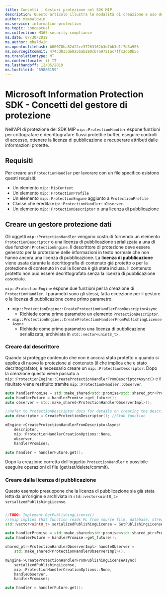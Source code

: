 ```yaml
---
title: Concetti - Gestori protezione nel SDK MIP.
description: Questo articolo illustra le modalità di creazione e uso dei gestori dell'API per la chiamata di operazioni.
author: msmbaldwin
ms.service: information-protection
ms.topic: conceptual
ms.collection: M365-security-compliance
ms.date: 07/30/2019
ms.author: mbaldwin
ms.openlocfilehash: b00078ba82d22ce37263162b3d7bb3d1f7d3a903
ms.sourcegitcommit: 474cd033de025bab280cb7a9721ac7ffc2d60b55
ms.translationtype: MT
ms.contentlocale: it-IT
ms.lasthandoff: 12/05/2019
ms.locfileid: "69886159"
---
```

# <a name="microsoft-information-protection-sdk---protection-handler-concepts"></a>Microsoft Information Protection SDK - Concetti del gestore di protezione

Nell'API di protezione del SDK MIP `mip::ProtectionHandler` espone funzioni per crittografare e decrittografare flussi protetti e buffer, eseguire controlli di accesso, ottenere la licenza di pubblicazione e recuperare attributi dalle informazioni protette.

## <a name="requirements"></a>Requisiti

Per creare un `ProtectionHandler` per lavorare con un file specifico esistono questi requisiti:

- Un elemento `mip::MipContext`
- Un elemento `mip::ProtectionProfile`
- Un elemento `mip::ProtectionEngine` aggiunto a `ProtectionProfile`
- Classe che eredita `mip::ProtectionHandler::Observer`.
- Un elemento `mip::ProtectionDescriptor` o una licenza di pubblicazione

## <a name="create-a-protection-handler"></a>Creare un gestore protezione dati

Gli oggetti `mip::ProtectionHandler` vengono costruiti fornendo un elemento `ProtectionDescriptor` o una licenza di pubblicazione serializzata a una di due funzioni `ProtectionEngine`. Il descrittore di protezione deve essere generato per la protezione delle informazioni in testo normale che non hanno ancora una licenza di pubblicazione. La **licenza di pubblicazione** viene usata durante la decrittografia di contenuto già protetto o per la protezione di contenuto in cui la licenza è già stata inclusa. Il contenuto protetto non può essere decrittografato senza la licenza di pubblicazione associata.

`mip::ProtectionEngine` espone due funzioni per la creazione di `ProtectionHandler`. I parametri sono gli stessi, fatta eccezione per il gestore o la licenza di pubblicazione come primo parametro.

- `mip::ProtectionEngine::CreateProtectionHandlerFromDescriptorAsync`
  - Richiede come primo parametro un elemento `ProtectionDescriptor`.
- `mip::ProtectionEngine::CreateProtectionHandlerFromPublishingLicenseAsync`
  - Richiede come primo parametro una licenza di pubblicazione serializzata, archiviata in `std::vector<unint8_t>`.

### <a name="create-from-descriptor"></a>Creare dal descrittore

Quando si protegge contenuto che non è ancora stato protetto o quando si applica di nuovo la protezione al contenuto (il che implica che è stato decrittografato), è necessario creare un `mip::ProtectionDescriptor`. Dopo la creazione questo viene passato a `mip::ProtectionEngine::CreateProtectionHandlerFromDescriptorAsync()` e il risultato viene restituito tramite `mip::ProtectionHandler::Observer`.

```cpp
auto handlerPromise = std::make_shared<std::promise<std::shared_ptr<ProtectionHandler>>>();
auto handlerFuture = handlerPromise->get_future();
auto observer = std::make_shared<ProtectionHandlerObserverImpl>();

//Refer to ProtectionDescriptor docs for details on creating the descriptor
auto descriptor = CreateProtectionDescriptor(); //Stub function

mEngine->CreateProtectionHandlerFromDescriptorAsync(
    descriptor,
    mip::ProtectionHandlerCreationOptions::None,
    observer,
    handlerPromise);

auto handler = handlerFuture.get();
```

Dopo la creazione corretta dell'oggetto `ProtectionHandler` è possibile eseguire operazioni di file (get/set/delete/commit).

### <a name="create-from-publishing-license"></a>Creare dalla licenza di pubblicazione

Questo esempio presuppone che la licenza di pubblicazione sia già stata letta da un'origine e archiviata in `std::vector<uint8_t> serializedPublishingLicense`.

```cpp

//TODO: Implement GetPublishingLicense()
//Snip implies that function reads PL from source file, database, stream, etc.
std::vector<uint8_t> serializedPublishingLicense = GetPublishingLicense(filePath);

auto handlerPromise = std::make_shared<std::promise<std::shared_ptr<ProtectionHandler>>>();
auto handlerFuture = handlerPromise->get_future();

shared_ptr<ProtectionHandlerObserverImpl> handleObserver =
    std::make_shared<ProtectionHandlerObserverImpl>();

mEngine->CreateProtectionHandlerFromPublishingLicenseAsync(
    serializedPublishingLicense,
    mip::ProtectionHandlerCreationOptions::None,
    handleObserver,
    handlerPromise);

auto handler = handlerFuture.get();
```

